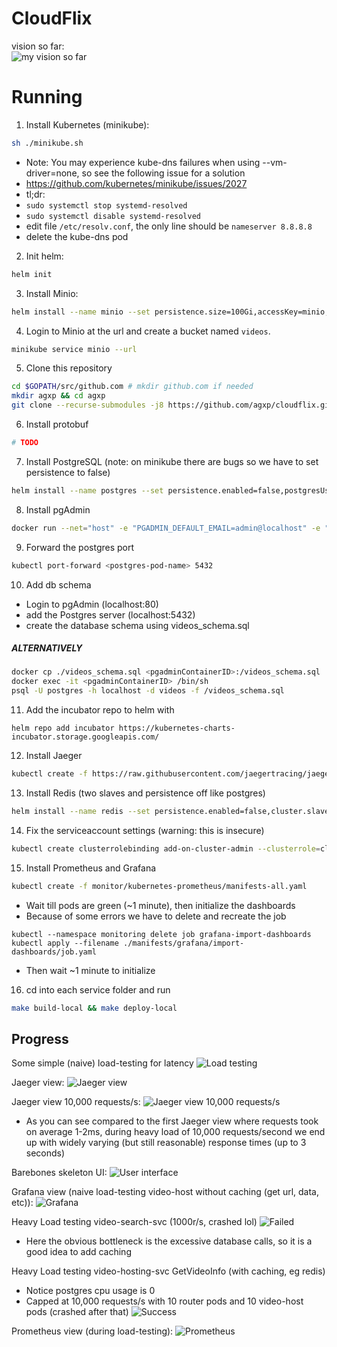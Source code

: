 
# CloudFlix  
vision so far:  
![my vision so far](https://lh5.googleusercontent.com/pyLNBtKGMFikOiJm-84kRbuMRrPn3fOLfGBjYwx4_k5TzuRiKy7NBeJaNSz1gXu0JBWhdxrI1mriijemw6Ea_jYAByDUil8g3ljpHhy3dBQ_58T-Ljcjz-OW2feBY6wFc6YatBnl=s0)  
  
# Running  
1. Install Kubernetes (minikube):  
```sh  
sh ./minikube.sh
```  
- Note: You may experience kube-dns failures when using --vm-driver=none, so see the following issue for a solution
- https://github.com/kubernetes/minikube/issues/2027
- tl;dr: 
- `sudo systemctl stop systemd-resolved`
- `sudo systemctl disable systemd-resolved`
- edit file `/etc/resolv.conf`, the only line should be `nameserver 8.8.8.8`
- delete the kube-dns pod  
2. Init helm:  
```sh  
helm init 
```  
3. Install Minio:   
```sh
helm install --name minio --set persistence.size=100Gi,accessKey=minio,secretKey=minio123,service.type=LoadBalancer stable/minio  
```  
4. Login to Minio at the url and create a bucket named `videos`. 
```sh
minikube service minio --url
```
5. Clone this repository
```sh
cd $GOPATH/src/github.com # mkdir github.com if needed
mkdir agxp && cd agxp
git clone --recurse-submodules -j8 https://github.com/agxp/cloudflix.git
```
6. Install protobuf
```sh
# TODO
```
7. Install PostgreSQL (note: on minikube there are bugs so we have to set persistence to false)
```sh
helm install --name postgres --set persistence.enabled=false,postgresUser=postgres,postgresPassword=postgres123,postgresDatabase=videos,metrics.enabled=true stable/postgresql  
```
8. Install pgAdmin
```sh
docker run --net="host" -e "PGADMIN_DEFAULT_EMAIL=admin@localhost" -e "PGADMIN_DEFAULT_PASSWORD=pgadmin123" -d dpage/pgadmin4
```
9. Forward the postgres port 
```sh
kubectl port-forward <postgres-pod-name> 5432
```
10. Add db schema
- Login to pgAdmin (localhost:80)
- add the Postgres server (localhost:5432)
- create the database schema using videos_schema.sql
##### ALTERNATIVELY
```sh
docker cp ./videos_schema.sql <pgadminContainerID>:/videos_schema.sql
docker exec -it <pgadminContainerID> /bin/sh
psql -U postgres -h localhost -d videos -f /videos_schema.sql
```
11. Add the incubator repo to helm with 
```
helm repo add incubator https://kubernetes-charts-incubator.storage.googleapis.com/
```
12. Install Jaeger
```sh
kubectl create -f https://raw.githubusercontent.com/jaegertracing/jaeger-kubernetes/master/all-in-one/jaeger-all-in-one-template.yml
```
13. Install Redis (two slaves and persistence off like postgres)
```sh
helm install --name redis --set persistence.enabled=false,cluster.slaveCount=2,usePassword=false,metrics.enabled=true stable/redis
```
14. Fix the serviceaccount settings (warning: this is insecure)
```sh
kubectl create clusterrolebinding add-on-cluster-admin --clusterrole=cluster-admin --serviceaccount=default:default
```
15. Install Prometheus and Grafana
```sh
kubectl create -f monitor/kubernetes-prometheus/manifests-all.yaml
```
- Wait till pods are green (~1 minute), then initialize the dashboards
- Because of some errors we have to delete and recreate the job 
```
kubectl --namespace monitoring delete job grafana-import-dashboards    
kubectl apply --filename ./manifests/grafana/import-dashboards/job.yaml
```
- Then wait ~1 minute to initialize
16. cd into each service folder and run 
```sh
make build-local && make deploy-local
```

## Progress
Some simple (naive) load-testing for latency
![Load testing](https://lh3.googleusercontent.com/vm0TSr3Ezj-5WHb1QrLxc6o1XpQzGEn9GOKZ1C4q00Gw_YDmfT7YaNsddUt4Gnj3i-d4Wf5nLxNstsvYvz699GJDZUdqyZfflnTeVNHaZVrAWondt9Smr-Qr3bW3CLP6Uk-IItZ0=s0)

Jaeger view:
![Jaeger view](https://lh4.googleusercontent.com/rmslgs7gFze1oSLFdBhfqPcY7dsJ_HiYc3zEecJBttLF35vSjJsFSOtqKihRGzg97UBWrPTUvsBNV4hUBgG7u-d9wDZtfSd7McH7HorMgUOQqV3--X0QYDCTj6J4dqtEbn7pkmyv=s0)

Jaeger view 10,000 requests/s:
![Jaeger view 10,000 requests/s](https://lh5.googleusercontent.com/zD6QRBdLEI-fsOSqeLutnpavPs7Ay_WDbL1hhGjftY4wisEiVSLwCb5m7FCauxBgpD-7l0eAoy8Na38CuSn7THpaJvAC0W4NiFiTiBE_Ci3Dr0M4m7-C_ozUJhdiEwDjq_k3Kkoi=s0)
- As you can see compared to the first Jaeger view where requests took on average 1-2ms, during heavy load of 10,000 requests/second we end up with widely varying (but still reasonable) response times (up to 3 seconds)

Barebones skeleton UI:
![User interface](https://lh4.googleusercontent.com/LGdN-l5lC-WMlyCJdC1Fd9mNq2pt2ifBkdAHFtYrCcCHeY5bk5FnmIi6q1aEPn3YLU4nBlc6X_4fZDs9CoilAvkU0SuQ_ni1SlFwnUdFj7U8iOMsYG3xc50o0VAgof6w37obwVw7=s0)

Grafana view (naive load-testing video-host without caching (get url, data, etc)):
![Grafana](https://lh3.googleusercontent.com/por35HRMf-rY04wWIdex_Mh5q685jazjSjUloB40s4iAwMSM518KGTRpawLc39QKy7HejBKq9t_SNdViiPfyqXd0hfff-i4vlmdY59iBX4VhLyCq-m_TMexAfHqMX0V0NhEyrowP=s0)

Heavy Load testing video-search-svc (1000r/s, crashed lol)
![Failed](https://lh4.googleusercontent.com/ZwCdruhdvEb_JGk_uTSHskaCDZ6EYsmiYoAgJace1svYcg4yi6vwULLZRw6v-_AMA-Y9h2knxZZ9i2-Q475AuUOgy3IgOukr2CdPvPJrne_oKBk-tddkaVuaoZVGZKpglHQMT6Hr=s0)
- Here the obvious bottleneck is the excessive database calls, so it is a good idea to add caching

Heavy Load testing video-hosting-svc GetVideoInfo (with caching, eg redis)
- Notice postgres cpu usage is 0
- Capped at 10,000 requests/s with 10 router pods and 10 video-host pods (crashed after that)
![Success](https://lh5.googleusercontent.com/nsqiXpvMAE1DX-2rJ0WhVC1vquyY79zarvI_ViyNDl9FKzXT3QMTKZ7KhBWFLaeb0-lCcLhDfuqwJISmy2ouWkOrePu_ojN43gfIeyO4FiOTCJy5NhX6oKvL_-cpkxfMm8K_a2El=s0)


Prometheus view (during load-testing):
![Prometheus](https://lh6.googleusercontent.com/StrlXRaH8MLCydYrYmQSZvqIvN7LMn8Ev3eX_4D5VG0yDmL-mEfuuB47XrBkJRNE_W2W7CDTR1PJ8N6rBOP3E63PrMOzQkPgMLbKf5UMkEMQUPmQ46k9eaOEpKkJFTiNIbPhG0n-=s0)